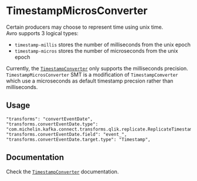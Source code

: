 # TimestampMicrosConverter

Certain producers may choose to represent time using unix time.  
Avro supports 3 logical types:
- ``timestamp-millis`` stores the number of milliseconds from the unix epoch
- ``timestamp-micros`` stores the number of microseconds from the unix epoch

Currently, the [`TimestampConverter`](https://docs.confluent.io/current/connect/transforms/timestampconverter.html) only supports the milliseconds precision.  
`TimestampMicrosConverter` SMT is a modification of `TimestampComverter` which use a microseconds as default timestamp precsion rather than milliseconds.

## Usage
```
"transforms": "convertEventDate",
"transforms.convertEventDate.type": "com.michelin.kafka.connect.transforms.qlik.replicate.ReplicateTimestampConverter$Value",
"transforms.convertEventDate.field": "event_",
"transforms.convertEventDate.target.type": "Timestamp",
```

## Documentation
Check the [`TimestampConverter`](https://docs.confluent.io/current/connect/transforms/timestampconverter.html) documentation.